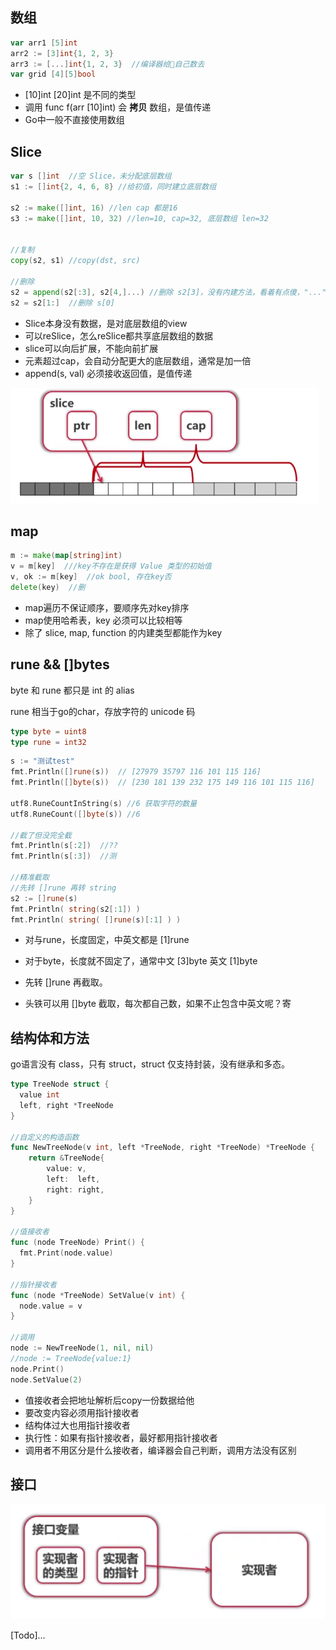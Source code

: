 ## 数组

```go
var arr1 [5]int
arr2 := [3]int{1, 2, 3}
arr3 := [...]int{1, 2, 3}  //编译器给👴自己数去
var grid [4][5]bool
```

- [10]int [20]int 是不同的类型
- 调用 func f(arr [10]int) 会 **拷贝** 数组，是值传递
- Go中一般不直接使用数组

## Slice

```go
var s []int  //空 Slice，未分配底层数组
s1 := []int{2, 4, 6, 8} //给初值，同时建立底层数组

s2 := make([]int, 16) //len cap 都是16
s3 := make([]int, 10, 32) //len=10, cap=32, 底层数组 len=32


//复制
copy(s2, s1) //copy(dst, src)

//删除
s2 = append(s2[:3], s2[4,]...) //删除 s2[3]，没有内建方法，看着有点傻，"..."表示把每个元素都喂进去
s2 = s2[1:]  //删除 s[0]
```

- Slice本身没有数据，是对底层数组的view
- 可以reSlice，怎么reSlice都共享底层数组的数据
- slice可以向后扩展，不能向前扩展
- 元素超过cap，会自动分配更大的底层数组，通常是加一倍
- append(s, val) 必须接收返回值，是值传递



<img src="assets/image-20220316125435093.png" alt="image-20220316125435093" style="zoom:50%;" />

## map

```go
m := make(map[string]int)
v = m[key]  ///key不存在是获得 Value 类型的初始值
v, ok := m[key]  //ok bool, 存在key否
delete(key)  //删
```

- map遍历不保证顺序，要顺序先对key排序
- map使用哈希表，key 必须可以比较相等
- 除了 slice, map, function 的内建类型都能作为key

## rune && []bytes

byte 和 rune 都只是 int 的 alias

rune 相当于go的char，存放字符的 unicode 码

```go
type byte = uint8
type rune = int32
```

```go
s := "测试test"
fmt.Println([]rune(s))  // [27979 35797 116 101 115 116]
fmt.Println([]byte(s))  // [230 181 139 232 175 149 116 101 115 116]

utf8.RuneCountInString(s) //6 获取字符的数量
utf8.RuneCount([]byte(s)) //6

//截了但没完全截
fmt.Println(s[:2])  //??
fmt.Println(s[:3])  //测

//精准截取
//先转 []rune 再转 string
s2 := []rune(s)
fmt.Println( string(s2[:1]) )
fmt.Println( string( []rune(s)[:1] ) )
```

- 对与rune，长度固定，中英文都是 [1]rune

- 对于byte，长度就不固定了，通常中文 [3]byte 英文 [1]byte

- 先转 []rune 再截取。

- 头铁可以用 []byte 截取，每次都自己数，如果不止包含中英文呢？寄



## 结构体和方法

go语言没有 class，只有 struct，struct 仅支持封装，没有继承和多态。

```go
type TreeNode struct {
  value int
  left, right *TreeNode
}

//自定义的构造函数
func NewTreeNode(v int, left *TreeNode, right *TreeNode) *TreeNode {
	return &TreeNode{
		value: v,
		left:  left,
		right: right,
	}
}

//值接收者
func (node TreeNode) Print() {
  fmt.Print(node.value)
}

//指针接收者
func (node *TreeNode) SetValue(v int) {
  node.value = v
}

//调用
node := NewTreeNode(1, nil, nil)
//node := TreeNode{value:1}
node.Print()
node.SetValue(2)
```

- 值接收者会把地址解析后copy一份数据给他
- 要改变内容必须用指针接收者
- 结构体过大也用指针接收者
- 执行性：如果有指针接收者，最好都用指针接收者
- 调用者不用区分是什么接收者，编译器会自己判断，调用方法没有区别

## 接口

<img src="assets/image-20220316141649607.png" alt="image-20220316141649607" style="zoom:50%;" />

[Todo]...